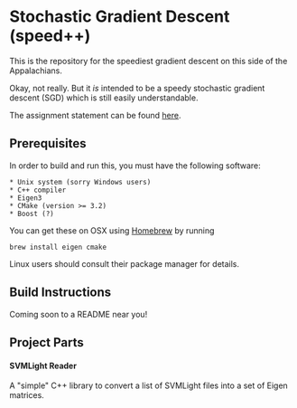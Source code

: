 Stochastic Gradient Descent (speed++)
============================================

This is the repository for the speediest gradient descent on this side of the Appalachians.

Okay, not really. But it *is* intended to be a speedy stochastic gradient descent (SGD) which is still easily understandable.

The assignment statement can be found [here](https://github.com/jgscott/SDS385/blob/master/exercises/exercises04.md).

## Prerequisites

In order to build and run this, you must have the following software:

    * Unix system (sorry Windows users)
    * C++ compiler
    * Eigen3
    * CMake (version >= 3.2)
    * Boost (?)

You can get these on OSX using [Homebrew](http://brew.sh/) by running

```
brew install eigen cmake
```

Linux users should consult their package manager for details.

## Build Instructions

Coming soon to a README near you!

## Project Parts

#### SVMLight Reader

A "simple" C++ library to convert a list of SVMLight files into a set of
Eigen matrices.

